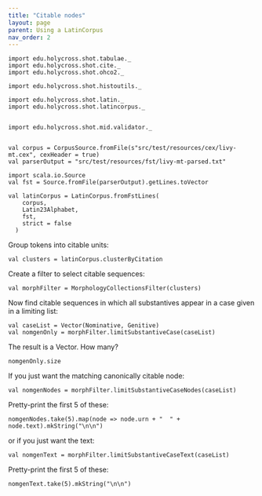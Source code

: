 ```yaml
---
title: "Citable nodes"
layout: page
parent: Using a LatinCorpus
nav_order: 2
---
```



```tut:invisible
import edu.holycross.shot.tabulae._
import edu.holycross.shot.cite._
import edu.holycross.shot.ohco2._

import edu.holycross.shot.histoutils._

import edu.holycross.shot.latin._
import edu.holycross.shot.latincorpus._


import edu.holycross.shot.mid.validator._


val corpus = CorpusSource.fromFile(s"src/test/resources/cex/livy-mt.cex", cexHeader = true)
val parserOutput = "src/test/resources/fst/livy-mt-parsed.txt"

import scala.io.Source
val fst = Source.fromFile(parserOutput).getLines.toVector

val latinCorpus = LatinCorpus.fromFstLines(
    corpus,
    Latin23Alphabet,
    fst,
    strict = false
  )
```

Group tokens into citable units:

```tut:silent
val clusters = latinCorpus.clusterByCitation
```

Create a filter to select citable sequences:

```tut:silent
val morphFilter = MorphologyCollectionsFilter(clusters)
```

Now find citable sequences in which all substantives appear in a case given in a limiting list:

```tut:silent
val caseList = Vector(Nominative, Genitive)
val nomgenOnly = morphFilter.limitSubstantiveCase(caseList)
```

The result is a Vector.  How many?

```tut
nomgenOnly.size
```

If you just want the matching canonically citable node:

```tut:silent
val nomgenNodes = morphFilter.limitSubstantiveCaseNodes(caseList)
```

Pretty-print the first 5 of these:

```tut
nomgenNodes.take(5).map(node => node.urn + "  " + node.text).mkString("\n\n")
```

or if you just want the text:

```tut:silent
val nomgenText = morphFilter.limitSubstantiveCaseText(caseList)
```

Pretty-print the first 5 of these:

```tut
nomgenText.take(5).mkString("\n\n")
```
